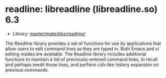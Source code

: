 # readline: libreadline (libreadline.so) 6.3
 - Library: [master/make/libs/readline/](https://github.com/Freetz-NG/freetz-ng/tree/master/make/libs/readline/)

The Readline library provides a set of functions for use by applications that allow users to edit command lines as they are typed in. Both Emacs and vi editing modes are available. The Readline library includes additional functions to maintain a list of previously-entered command lines, to recall and perhaps reedit those lines, and perform csh-like history expansion on previous commands.
